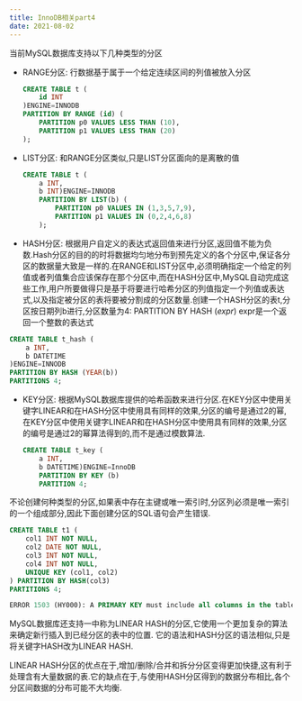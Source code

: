 ```yaml
---
title: InnoDB相关part4
date: 2021-08-02 
--- 
```




当前MySQL数据库支持以下几种类型的分区   

+ RANGE分区:  行数据基于属于一个给定连续区间的列值被放入分区  
  
  ```sql
  CREATE TABLE t (
      id INT
  )ENGINE=INNODB
  PARTITION BY RANGE (id) (
      PARTITION p0 VALUES LESS THAN (10),
      PARTITION p1 VALUES LESS THAN (20)
  );
  ```

+ LIST分区: 和RANGE分区类似,只是LIST分区面向的是离散的值
  
  ```sql
  CREATE TABLE t (
      a INT,
      b INT)ENGINE=INNODB
      PARTITION BY LIST(b) (
          PARTITION p0 VALUES IN (1,3,5,7,9),
          PARTITION p1 VALUES IN (0,2,4,6,8)
      );
  ```

+ HASH分区: 根据用户自定义的表达式返回值来进行分区,返回值不能为负数.Hash分区的目的的时将数据均匀地分布到预先定义的各个分区中,保证各分区的数据量大致是一样的.在RANGE和LIST分区中,必须明确指定一个给定的列值或者列值集合应该保存在那个分区中,而在HASH分区中,MySQL自动完成这些工作,用户所要做得只是基于将要进行哈希分区的列值指定一个列值或表达式,以及指定被分区的表将要被分割成的分区数量.创建一个HASH分区的表t,分区按日期列b进行,分区数量为4:  PARTITION BY HASH (*expr*) expr是一个返回一个整数的表达式

```sql
CREATE TABLE t_hash (
    a INT,
    b DATETIME
)ENGINE=INNODB
PARTITION BY HASH (YEAR(b))
PARTITIONS 4;
```

+ KEY分区: 根据MySQL数据库提供的哈希函数来进行分区.在KEY分区中使用关键字LINEAR和在HASH分区中使用具有同样的效果,分区的编号是通过2的幂,在KEY分区中使用关键字LINEAR和在HASH分区中使用具有同样的效果,分区的编号是通过2的幂算法得到的,而不是通过模数算法.    

    ```sql
    CREATE TABLE t_key (
        a INT,
        b DATETIME)ENGINE=InnoDB
        PARTITION BY KEY (b)
        PARTITION 4;
    ```



不论创建何种类型的分区,如果表中存在主键或唯一索引时,分区列必须是唯一索引的一个组成部分,因此下面创建分区的SQL语句会产生错误.   

```sql
CREATE TABLE t1 (
    col1 INT NOT NULL,
    col2 DATE NOT NULL,
    col3 INT NOT NULL,
    col4 INT NOT NULL,
    UNIQUE KEY (col1, col2)
) PARTITION BY HASH(col3)
PARTITIONS 4;

ERROR 1503 (HY000): A PRIMARY KEY must include all columns in the table's partitioning function (prefixed columns are not considered).
``` 

MySQL数据库还支持一中称为LINEAR HASH的分区,它使用一个更加复杂的算法来确定新行插入到已经分区的表中的位置. 它的语法和HASH分区的语法相似,只是将关键字HASH改为LINEAR HASH.  

LINEAR HASH分区的优点在于,增加/删除/合并和拆分分区变得更加快捷,这有利于处理含有大量数据的表.它的缺点在于,与使用HASH分区得到的数据分布相比,各个分区间数据的分布可能不大均衡.  
